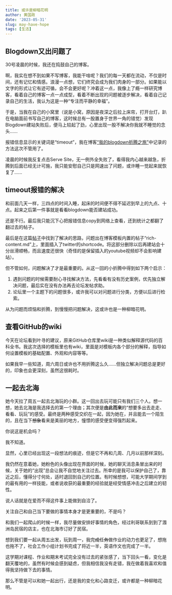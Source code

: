 ```yaml
---
title: 或许是柳暗花明
author: 黄国政
date: '2023-05-31'
slug: may-have-hope
tags: [生活]
---
```


<!--more-->

## Blogdown又出问题了  

30号凌晨的时候，我还在捣鼓自己的博客。  

啊，我实在想不到如果不写博客，我能干啥呢？我们的每一天都在流动，不仅是时间，还有记忆和情感。浪漫一点想，它们终究会成为我们肉身的一部分。如果能以文字的形式让它有迹可循，会不会更好呢？冲着这一点，我像上了瘾一样研究博客，看着自己的博客一点一点成型，看着不断出现的问题被逐步解决，看着自己记录自己的生活，我认为这是一种“专注而平静的幸福”。  

于是，当我在自己的小窝里（说是小窝，原因是夜深之后拉上床帘，打开台灯，趴在电脑面前书写自己的博客，这时候总有一股置身于世界一角的错觉）发现Blogdown建站失败后，便马上较起了劲，心里出现一股不解决你我就不睡觉的念头……

报错信息显示的关键词是“timeout”，我在博客[“我的blogdown折腾之旅”](https://guozheng.rbind.io/posts/2023/05/make-blogdown/)中记录的方法这次不管用了。

凌晨的时候我反复点击Serve Site，无一例外全失败了，看得我内心越来越急，折腾到后面已经无计可施，我只能安慰自己只是网速出了问题，或许睡一觉起来就恢复了……

## timeout报错的解决

和前面几天一样，三四点的时间入睡，起床的时间便不得不延迟到早上的九点、十点。起来之后第一件事就是看看blogdown能否建站成功。

还是不行。最后我只能沉下心把报错信息copy到网络上查看，还到统计之都翻了翻过去的帖子。  

最后是在这篇[帖子](https://d.cosx.org/d/422065-blogdownserve-site/8)中找到了解决的思路，问题出在博客模板内置的帖子“rich-content.md”上，里面插入了twitter的shortcode。将这部分删除以后再建站会十分丝滑顺畅，而且速度还很快（奇怪的是保留插入的youtube视频却不会影响建站）。  

但不管如何，问题解决了才是最重要的。从这一回的小折腾中得到如下两个启示：

1. 遇到问题的时候需要耐心寻找解决方法，先看看有没有历史案例，优先独立解决问题，最后实在没有办法再去论坛发帖求助。
2. 论坛里一个主题下的问题很多，或许我可以对问题进行分类，方便以后进行检索。

从为问题而烦恼和折腾，到慢慢把问题解决，这或许也是一种柳暗花明。  

## 查看GitHub的wiki 

今天在论坛看到叶寻的建议，原来GitHub仓库里wiki是一种类似解释源代码的百科全书。我这次选择的模板里也有wiki，里面是对模板内各个部分的解释，指导如何设置模板的基础配置、外观和内容等等。  

如果我早一些知道，周六周日或许也不用折腾这么久……但独立解决问题总是更好的，印象也会更深刻，虽然这很耗时。

## 一起去北海

她今天拉了周五一起去北海玩的小群。这一回出去玩可能只有我们三个人。想一想，她去北海是我选择去的第一个理由；其次便是**由此而来**的“想要多出去走走、看看、玩玩”的感受。最终是两种感受交织在一起，因为她在，并且能去一个陌生的，且在当下~~想象~~看来是美丽的地方，憧憬的感受便变得强烈起来。  

你说这是机会吗？

我不知道。

显然，心里已经出现这一段想法的痕迹，但是它不再和几周、几月以前那样深刻。

我仍然在意着她，她粉色的头像出现在界面的时候，她的聊天消息条冒出来的时候，关于她的“出现”总会让我不自觉地关注过去。所幸的是我可以保护自己了，靠近之后，懂得分寸何处，适时退回到自己的位置。有时候想想，可能大学期间学到的最有用的一样技能，或者说收获的最重要的经验就是经受情感冲击之后建立的韧性。

说人话就是在爱而不得这件事上能做到自洽了。

关注自己和自己当下要做的事情本身才是更重要的，不是吗？  

和我们一起爬山的时候一样，我尽量做安排好事情的角色，经过利哥联系到到了涠洲岛民宿的店主，也在北海市订好了民宿。

想到我们要一起从周五出发，玩到周一，我~~完成任务~~做作业的动力也更足了，想拖也拖不了，社会工作小组计划书完成了将近一半，英语作文也完成了一半。  

这学期对课程、作业和期末考试完全没有过去的紧张感了，当下回头一看，变化是翻天覆地的，虽然有时候会感到疑虑，但我相信我没有走错，我在做着我喜欢和值得我坚持做下去的事情。

那么不管是可以和她一起出行，还是我的变化和心路变迁，或许都是一种柳暗花明。